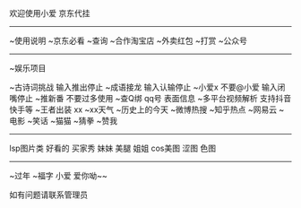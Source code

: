 欢迎使用小爱
  京东代挂
  
------------
~使用说明
~京东必看
~查询
~合作淘宝店
~外卖红包
~打赏
~公众号

------------
~娱乐项目

~古诗词挑战
输入推出停止
~成语接龙 
输入认输停止
~小爱x
不要@小爱 
输入闭嘴停止
~推新番 
不要过多使用
~查Q绑 qq号
表面信息
~多平台视频解析
支持抖音 快手等
~王者出装 xx
~xx天气
~历史上的今天
~微博热搜
~知乎热点
~网易云
~电影
~笑话
~猫猫
~猜拳
~赞我

------------
lsp图片类
好看的 买家秀 妹妹 美腿 姐姐 cos美图 涩图 色图

------------
~过年
~福字
小爱 爱你呦~~

如有问题请联系管理员
